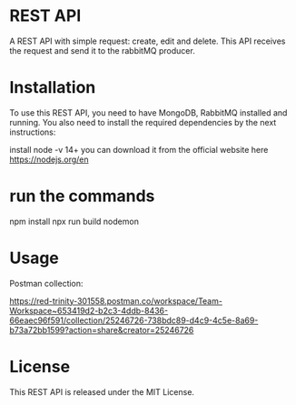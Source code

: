 # REST API
A REST API with simple request: create, edit and delete.
This API receives the request and send it to the rabbitMQ producer.

# Installation
To use this REST API, you need to have MongoDB, RabbitMQ installed and running. You also need to install the required dependencies by the next instructions:

install node -v 14+
you can download it from the official website here https://nodejs.org/en

# run the commands
npm install
npx run build
nodemon

# Usage
Postman collection:

https://red-trinity-301558.postman.co/workspace/Team-Workspace~653419d2-b2c3-4ddb-8436-66eaec96f591/collection/25246726-738bdc89-d4c9-4c5e-8a69-b73a72bb1599?action=share&creator=25246726

# License
This REST API is released under the MIT License.





